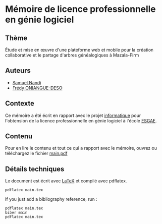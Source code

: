 # Mémoire de licence professionnelle en génie logiciel

## Thème

Étude et mise en œuvre d'une plateforme web et mobile pour la création
collaborative et le partage d'arbres généalogiques à Mazala-Firm

## Auteurs
* [Samuel Nandi](https://github.com/Ssnnee)
* [Frédy ONIANGUE-DESO](https://github.com/cooger17)


## Contexte
Ce mémoire a été écrit en rapport avec le  projet [informatique](https://github.com/Ssnnee/cellotree_web)
pour l'obtension de la licence professionnelle en génie logiciel à l'école
[ESGAE](https://esgae.org/).

## Contenu
Pour en lire le contenu et tout ce qui a rapport avec le mémoire, ouvrez ou
téléchargez le fichier [main.pdf](main.pdf)

## Détails techniques
Le document est écrit avec [LaTeX](https://www.latex-project.org/) et compilé
avec pdflatex.

```shell
pdflatex main.tex
```
If you just add a bibliography reference, run :
```shell
pdflatex main.tex
biber main
pdflatex main.tex
```
